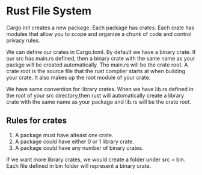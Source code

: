 # Rust File System

Cargo init creates a new package. Each package has crates. Each crate has modules that allow you to scope and organize a chunk of code and control privacy rules.

We can define our crates in Cargo.toml. By default we have a binary crate. If our src has main.rs defined, then a binary crate with the same name as your packge will be created automatically. The main.rs will be the crate root. A crate root is the source file that the rust complier starts at when building your crate. It also makes up the root module of your crate. 

We have same convention for library crates. When we have lib.rs defined in the root of your src directory,then rust will automatically create a library crate with the same name as your package and lib.rs will be the crate root.

## Rules for crates
1. A package must have alteast one crate.
2. A package could have either 0 or 1 library crate.
3. A package could have any number of binary crates.

If we want more library crates, we would create a folder under src > bin. Each file defined in bin folder will represent a binary crate.


